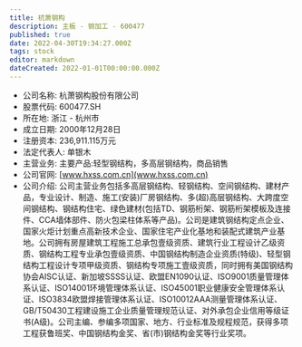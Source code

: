 ```yaml
---
title: 杭萧钢构
description: 主板 - 钢加工 - 600477
published: true
date: 2022-04-30T19:34:27.000Z
tags: stock
editor: markdown
dateCreated: 2022-01-01T00:00:00.000Z
---
```


- 公司名称: 杭萧钢构股份有限公司
- 股票代码: 600477.SH
- 所在地: 浙江 - 杭州市
- 成立日期: 2000年12月28日
- 注册资本: 236,911.115万元
- 法定代表人: 单银木
- 主营业务: 主要产品:轻型钢结构，多高层钢结构，商品销售
- 公司官网: [www.hxss.com.cn](www.hxss.com.cn)
- 公司介绍: 公司主营业务包括多高层钢结构、轻钢结构、空间钢结构、建材产品，专业设计、制造、施工(安装)厂房钢结构、多(超)高层钢结构、大跨度空间钢结构、钢结构住宅、绿色建材(包括TD、钢筋桁架、钢筋桁架模板及连接件、CCA墙体部件、防火包梁柱体系等产品)。公司是建筑钢结构定点企业、国家火炬计划重点高新技术企业、国家住宅产业化基地和装配式建筑产业基地。公司拥有房屋建筑工程施工总承包壹级资质、建筑行业工程设计乙级资质、钢结构工程专业承包壹级资质、中国钢结构制造企业资质(特级)、轻型钢结构工程设计专项甲级资质、钢结构专项施工壹级资质，同时拥有美国钢结构协会AISC认证、新加坡SSSS认证、欧盟EN1090认证、ISO9001质量管理体系认证、ISO14001环境管理体系认证、ISO45001职业健康安全管理体系认证、ISO3834欧盟焊接管理体系认证、ISO10012AAA测量管理体系认证、GB/T50430工程建设施工企业质量管理规范认证、对外承包企业信用等级证书(A级)。公司主编、参编多项国家、地方、行业标准及规程规范，获得多项工程获鲁班奖、中国钢结构金奖、省(市)钢结构金奖等行业奖项。


